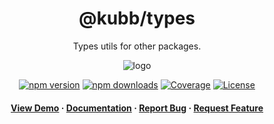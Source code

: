 <div align="center">

<!-- <img src="assets/logo.png" alt="logo" width="200" height="auto" /> -->
<h1>@kubb/types</h1>

<p>
   Types utils for other packages.
  </p>
  <img src="https://raw.githubusercontent.com/kubb-project/kubb/main/assets/banner.png" alt="logo"  height="auto" />

[![npm version][npm-version-src]][npm-version-href]
[![npm downloads][npm-downloads-src]][npm-downloads-href]
[![Coverage][coverage-src]][coverage-href]
[![License][license-src]][license-href]

<!-- ALL-CONTRIBUTORS-BADGE:START - Do not remove or modify this section -->
<!-- ALL-CONTRIBUTORS-BADGE:END -->
</p>

<h4>
    <a href="https://codesandbox.io/s/github/kubb-project/kubb/tree/alpha/examples/typescript" target="_blank">View Demo</a>
    <span> · </span>
      <a href="https://kubb.dev/" target="_blank">Documentation</a>
    <span> · </span>
      <a href="https://github.com/kubb-project/kubb/issues/" target="_blank">Report Bug</a>
    <span> · </span>
      <a href="https://github.com/kubb-project/kubb/issues/" target="_blank">Request Feature</a>
  </h4>
</div>

<!-- Badges -->

[npm-version-src]: https://img.shields.io/npm/v/@kubb/types?flat&colorA=18181B&colorB=f58517
[npm-version-href]: https://npmjs.com/package/@kubb/types
[npm-downloads-src]: https://img.shields.io/npm/dm/@kubb/types?flat&colorA=18181B&colorB=f58517
[npm-downloads-href]: https://npmjs.com/package/@kubb/types
[license-src]: https://img.shields.io/github/license/kubb-project/kubb.svg?flat&colorA=18181B&colorB=f58517
[license-href]: https://github.com/kubb-project/kubb/blob/main/LICENSE
[build-src]: https://img.shields.io/github/actions/workflow/status/kubb-project/kubb/ci.yaml?style=flat&colorA=18181B&colorB=f58517
[build-href]: https://www.npmjs.com/package/@kubb/types
[minified-src]: https://img.shields.io/bundlephobia/min/@kubb/types?style=flat&colorA=18181B&colorB=f58517
[minified-href]: https://www.npmjs.com/package/@kubb/types
[coverage-src]: https://img.shields.io/codecov/c/github/kubb-project/kubb?style=flat&colorA=18181B&colorB=f58517
[coverage-href]: https://www.npmjs.com/package/@kubb/types

